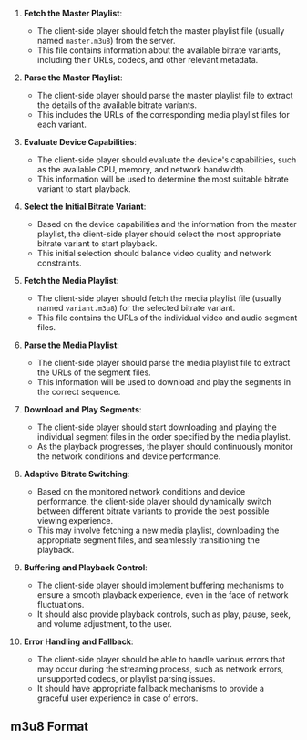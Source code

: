 1. **Fetch the Master Playlist**:
   - The client-side player should fetch the master playlist file (usually named `master.m3u8`) from the server.
   - This file contains information about the available bitrate variants, including their URLs, codecs, and other relevant metadata.

2. **Parse the Master Playlist**:
   - The client-side player should parse the master playlist file to extract the details of the available bitrate variants.
   - This includes the URLs of the corresponding media playlist files for each variant.

3. **Evaluate Device Capabilities**:
   - The client-side player should evaluate the device's capabilities, such as the available CPU, memory, and network bandwidth.
   - This information will be used to determine the most suitable bitrate variant to start playback.

4. **Select the Initial Bitrate Variant**:
   - Based on the device capabilities and the information from the master playlist, the client-side player should select the most appropriate bitrate variant to start playback.
   - This initial selection should balance video quality and network constraints.

5. **Fetch the Media Playlist**:
   - The client-side player should fetch the media playlist file (usually named `variant.m3u8`) for the selected bitrate variant.
   - This file contains the URLs of the individual video and audio segment files.

6. **Parse the Media Playlist**:
   - The client-side player should parse the media playlist file to extract the URLs of the segment files.
   - This information will be used to download and play the segments in the correct sequence.

7. **Download and Play Segments**:
   - The client-side player should start downloading and playing the individual segment files in the order specified by the media playlist.
   - As the playback progresses, the player should continuously monitor the network conditions and device performance.

8. **Adaptive Bitrate Switching**:
   - Based on the monitored network conditions and device performance, the client-side player should dynamically switch between different bitrate variants to provide the best possible viewing experience.
   - This may involve fetching a new media playlist, downloading the appropriate segment files, and seamlessly transitioning the playback.

9. **Buffering and Playback Control**:
   - The client-side player should implement buffering mechanisms to ensure a smooth playback experience, even in the face of network fluctuations.
   - It should also provide playback controls, such as play, pause, seek, and volume adjustment, to the user.

10. **Error Handling and Fallback**:
    - The client-side player should be able to handle various errors that may occur during the streaming process, such as network errors, unsupported codecs, or playlist parsing issues.
    - It should have appropriate fallback mechanisms to provide a graceful user experience in case of errors.

## m3u8 Format
